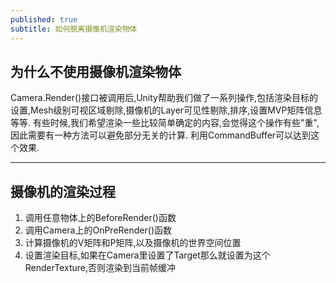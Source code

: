 ```yaml
---
published: true
subtitle: 如何脱离摄像机渲染物体
---
```

## 为什么不使用摄像机渲染物体
Camera.Render()接口被调用后,Unity帮助我们做了一系列操作,包括渲染目标的设置,Mesh级别可视区域剔除,摄像机的Layer可见性剔除,排序,设置MVP矩阵信息等等.
有些时候,我们希望渲染一些比较简单确定的内容,会觉得这个操作有些"重",因此需要有一种方法可以避免部分无关的计算.
利用CommandBuffer可以达到这个效果.

------
## 摄像机的渲染过程
1. 调用任意物体上的BeforeRender()函数
2. 调用Camera上的OnPreRender()函数
3. 计算摄像机的V矩阵和P矩阵,以及摄像机的世界空间位置
4. 设置渲染目标,如果在Camera里设置了Target那么就设置为这个RenderTexture,否则渲染到当前帧缓冲
